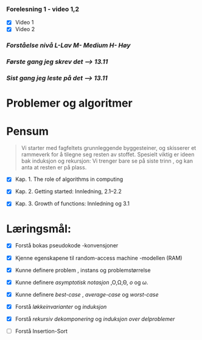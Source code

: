 ### Forelesning 1 - video 1,2

-   [x] Video 1
-   [x] Video 2

### _Forståelse nivå L-Lav M- Medium H- Høy_

### _Første gang jeg skrev det --> **13.11**_
### _Sist gang jeg leste på det --> **13.11**_

# **Problemer og algoritmer**

# Pensum
> Vi starter med fagfeltets grunnleggende byggesteiner, og skisserer et rammeverk for
å tilegne seg resten av stoffet. Spesielt viktig er ideen bak induksjon og rekursjon:
Vi trenger bare se på siste trinn , og kan anta at resten er på plass.


- [x] Kap. 1. The role of algorithms in computing

- [x] Kap. 2. Getting started: Innledning, 2.1–2.2

- [x] Kap. 3. Growth of functions: Innledning og 3.1

# **Læringsmål:**

- [x] Forstå bokas pseudokode -konvensjoner
- [x] Kjenne egenskapene til random-access machine -modellen (RAM)
- [x] Kunne definere problem , instans og problemstørrelse

- [x] Kunne definere _asymptotisk notasjon_ ,O,Ω,Θ, _o_ og _ω_.

- [x] Kunne definere _best-case_ , _average-case_ og _worst-case_

- [x] Forstå _løkkeinvarianter_ og _induksjon_

- [x] Forstå _rekursiv dekomponering_ og _induksjon over delproblemer_


- [ ] Forstå Insertion-Sort

